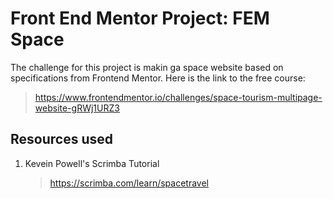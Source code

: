 # Front End Mentor Project: FEM Space
The challenge for this project is makin ga space website based on specifications from Frontend Mentor.
Here is the link to the free course:
>https://www.frontendmentor.io/challenges/space-tourism-multipage-website-gRWj1URZ3

## Resources used
1. Kevein Powell's Scrimba Tutorial
   >https://scrimba.com/learn/spacetravel

